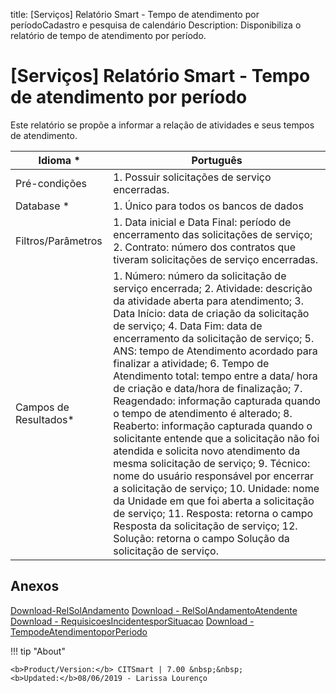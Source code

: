 title:  [Serviços] Relatório Smart - Tempo de atendimento por períodoCadastro e pesquisa de calendário
Description: Disponibiliza o relatório de tempo de atendimento por período. 
# [Serviços] Relatório Smart - Tempo de atendimento por período

Este relatório se propõe a informar a relação de atividades e seus tempos de atendimento.

| Idioma *              | Português                                                                                                                                                                                                                                                                                                                                                                                                                                                                                                                                                                                                                                                                                                                                                                                                                                                                                                                                            |
|-----------------------|------------------------------------------------------------------------------------------------------------------------------------------------------------------------------------------------------------------------------------------------------------------------------------------------------------------------------------------------------------------------------------------------------------------------------------------------------------------------------------------------------------------------------------------------------------------------------------------------------------------------------------------------------------------------------------------------------------------------------------------------------------------------------------------------------------------------------------------------------------------------------------------------------------------------------------------------------|
| Pré-condições         | 1. Possuir solicitações de serviço encerradas.                                                                                                                                                                                                                                                                                                                                                                                                                                                                                                                                                                                                                                                                                                                                                                                                                                                                                                       |
| Database *            | 1. Único para todos os bancos de dados                                                                                                                                                                                                                                                                                                                                                                                                                                                                                                                                                                                                                                                                                                                                                                                                                                                                                                               |
| Filtros/Parâmetros    | 1. Data inicial e Data Final: período de encerramento das solicitações de serviço; 2. Contrato: número dos contratos que tiveram solicitações de serviço encerradas.                                                                                                                                                                                                                                                                                                                                                                                                                                                                                                                                                                                                                                                                                                                                                                                 |
| Campos de Resultados* | 1. Número: número da solicitação de serviço encerrada; 2. Atividade: descrição da atividade aberta para atendimento; 3. Data Início: data de criação da solicitação de serviço; 4. Data Fim: data de encerramento da solicitação de serviço; 5. ANS: tempo de Atendimento acordado para finalizar a atividade; 6. Tempo de Atendimento total: tempo entre a data/ hora de criação e data/hora de finalização; 7. Reagendado: informação capturada quando o tempo de atendimento é alterado; 8. Reaberto: informação capturada quando o solicitante entende que a solicitação não foi atendida e solicita novo atendimento da mesma solicitação de serviço; 9. Técnico: nome do usuário responsável por encerrar a solicitação de serviço; 10. Unidade: nome da Unidade em que foi aberta a solicitação de serviço; 11. Resposta: retorna o campo Resposta da solicitação de serviço; 12. Solução: retorna o campo Solução da solicitação de serviço. |


Anexos
--------

[Download-RelSolAndamento][1]
[Download - RelSolAndamentoAtendente][2]
[Download - RequisicoesIncidentesporSituacao][3]
[Download - TempodeAtendimentoporPeriodo][4]


!!! tip "About"

    <b>Product/Version:</b> CITSmart | 7.00 &nbsp;&nbsp;
    <b>Updated:</b>08/06/2019 - Larissa Lourenço

[1]:RelSolAndamento.citreport
[2]:RelSolAndamentoAtendente.citreport
[3]:RelSolAndamentoAtendente.citreport
[4]:Tempodeatendimentoporperiodo.citreport
